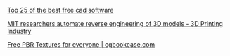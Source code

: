 [Top 25 of the best free cad software](https://www.sculpteo.com/blog/2018/10/17/top-25-of-the-best-free-cad-software/)

[MIT researchers automate reverse engineering of 3D models - 3D Printing Industry](https://3dprintingindustry.com/news/mit-researchers-automate-reverse-engineering-of-3d-models-146286/)

[Free PBR Textures for everyone | cgbookcase.com](https://www.cgbookcase.com/)
